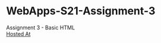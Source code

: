 # WebApps-S21-Assignment-3
Assignment 3 - Basic HTML
<br>
[Hosted At](https://44-563-web-apps-s21.github.io/webapps-s21-assignment-3-VarshithReddyBairy/)
